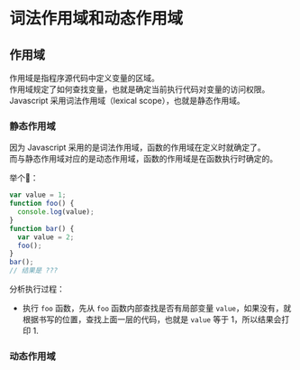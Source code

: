 # 词法作用域和动态作用域

## 作用域
作用域是指程序源代码中定义变量的区域。<br>
作用域规定了如何查找变量，也就是确定当前执行代码对变量的访问权限。<br>
Javascript 采用词法作用域（lexical scope），也就是静态作用域。<br>

### 静态作用域
因为 Javascript 采用的是词法作用域，函数的作用域在定义时就确定了。<br>
而与静态作用域对应的是动态作用域，函数的作用域是在函数执行时确定的。<br>

举个🌰：
```js
var value = 1;
function foo() {
  console.log(value);
}
function bar() {
  var value = 2;
  foo();
}
bar();
// 结果是 ???
```
分析执行过程：<br>
  - 执行 `foo` 函数，先从 `foo` 函数内部查找是否有局部变量 `value`，如果没有，就根据书写的位置，查找上面一层的代码，也就是 `value` 等于 1，所以结果会打印 1.<br>

### 动态作用域